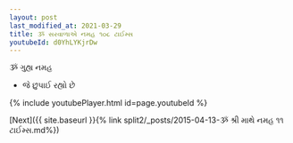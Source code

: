 ```yaml
---
layout: post
last_modified_at: 2021-03-29
title: ૐ સરવાળાએ નમહ ૧૦૮ ટાઈમ્સ
youtubeId: d0YhLYKjrDw
---
```

 
 
 ૐ ગુહ્ય નમહ  
 
 -  જે છુપાઈ રહ્યો છે 
 
  
 
  
 
 
 
 
 
 


{% include youtubePlayer.html id=page.youtubeId %}
 
[Next]({{ site.baseurl }}{% link  split2/_posts/2015-04-13-ૐ શ્રી માથે નમહ ૧૧ ટાઈમ્સ.md%})
 
